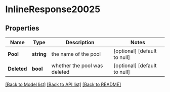 # InlineResponse20025

## Properties
Name | Type | Description | Notes
------------ | ------------- | ------------- | -------------
**Pool** | **string** | the name of the pool | [optional] [default to null]
**Deleted** | **bool** | whether the pool was deleted | [optional] [default to null]

[[Back to Model list]](../README.md#documentation-for-models) [[Back to API list]](../README.md#documentation-for-api-endpoints) [[Back to README]](../README.md)


